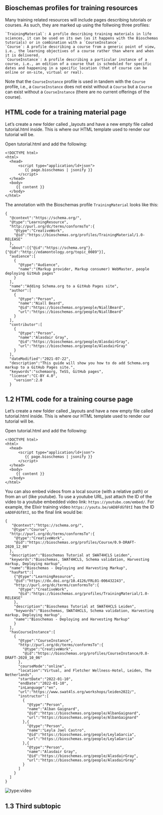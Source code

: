 ## Bioschemas profiles for training resources

Many training related resources will include pages describing tutorials or courses. As such, they are marked up using the follwoing three profiles:

    `TrainingMaterial`: A profile describing training materials in life sciences, it can be used on its own (as it happens with the Bioschemas tutorials) or in combination with a `CourseInstance`.
    `Course`: A profile describing a course from a generic point of view, i.e., the learning objectives of a course rather than where and when it is delivered.
    `CourseInstance`: A profile describing a particular instance of a course, i.e., an edition of a course that is scheduled for specific dates and happening in a specific location (that of course can be online or on-site, virtual or real).

Note that the `CourseInstance` profile is used in tandem with the `Course` profile, i.e., a `CourseInstance` does not exist without a `Course` but a `Course` can exist without a `CourseInstance` (there are no current offerings of the course).

## HTML code for a training material page

Let’s create a new folder called _layouts and have a new empty file called tutorial.html inside. This is where our HTML template used to render our tutorial will be.

Open tutorial.html and add the following:

```
<!DOCTYPE html>
<html>
  <head>
      <script type="application/ld+json">
         {{ page.bioschemas | jsonify }}
      </script>
  </head>
  <body>
     {{ content }}
  </body>
</html>
```

The annotation with the Bioschemas profile `TrainingMaterial` looks like this:

```
{
  "@context":"https://schema.org/",
  "@type":"LearningResource",
  "http://purl.org/dc/terms/conformsTo":{
    "@type":"CreativeWork",
    "@id":"https://bioschemas.org/profiles/TrainingMaterial/1.0-RELEASE"
  },
  "about":[{"@id":"https://schema.org"},{"@id":"http://edamontology.org/topic_0089"}],
  "audience":[
    {
      "@type":"Audience",
      "name":"(Markup provider, Markup consumer) WebMaster, people deploying GitHub pages"
    }
  ],
  "name":"Adding Schema.org to a GitHub Pages site",
  "author":[
    {
      "@type":"Person",
      "name":"Niall Beard",
      "@id":"https://bioschemas.org/people/NiallBeard",
      "url":"https://bioschemas.org/people/NiallBeard"
    }
  ],
  "contributor":[
    {
      "@type":"Person",
      "name":"Alasdair Gray",
      "@id":"https://bioschemas.org/people/AlasdairGray",
      "url":"https://bioschemas.org/people/AlasdairGray"
    }
  ],
  "dateModified":"2021-07-22",
  "description":"This guide will show you how to do add Schema.org markup to a GitHub Pages site.",
  "keywords":"schemaorg, TeSS, GitHub pages",
  "license":"CC-BY 4.0",
    "version":2.0
  }
```




## 1.2 HTML code for a training course page
Let’s create a new folder called _layouts and have a new empty file called tutorial.html inside. This is where our HTML template used to render our tutorial will be.

Open tutorial.html and add the following:

```
<!DOCTYPE html>
<html>
  <head>
      <script type="application/ld+json">
         {{ page.bioschemas | jsonify }}
      </script>
  </head>
  <body>
     {{ content }}
  </body>
</html>
```

You can also embed videos from a local source (with a relative path) or from an url (like youtube). To use a youtube URL, 
just attach the ID of the video to a youtube embedded video link: `https://youtube.com/embed/`. For example, the Elixir training video `https://youtu.be/oAD8FdGf8tI` has the ID `oAD8FdGf8tI`, so the final link would be:

```
{
   "@context":"https://schema.org/",
   "@type":"Course",
  "http://purl.org/dc/terms/conformsTo":{
    "@type":"CreativeWork",
    "@id":"https://bioschemas.org/profiles/Course/0.9-DRAFT-2020_12_08"
  },
  "description":"Bioschemas Tutorial at SWAT4HCLS Leiden",
  "keywords":"Bioschemas, SWAT4HCLS, Schema validation, Harvesting markup, Deploying markup",
  "name":"Bioschemas - Deploying and Harvesting Markup",
  "hasPart":[
    {"@type":"LearningResource",
    "@id":"https://dx.doi.org/10.4126/FRL01-006432243",
    "http://purl.org/dc/terms/conformsTo":{
      "@type":"CreativeWork",
      "@id":"https://bioschemas.org/profiles/TrainingMaterial/1.0-RELEASE"
    },
    "description":"Bioschemas Tutorial at SWAT4HCLS Leiden",
    "keywords":"Bioschemas, SWAT4HCLS, Schema validation, Harvesting markup, Deploying markup",
    "name":"Bioschemas - Deploying and Harvesting Markup"
    }
  ],
  "hasCourseInstance":[
    {
      "@type":"CourseInstance",
      "http://purl.org/dc/terms/conformsTo":{
        "@type":"CreativeWork",
        "@id":"https://bioschemas.org/profiles/CourseInstance/0.8-DRAFT-2020_10_06"
      },
      "courseMode":"online",
      "location":"Virtual, and Fletcher Wellness-Hotel, Leiden, The Netherlands",
      "startDate":"2022-01-10",
      "endDate":"2022-01-10",
      "inLanguage":"en",
      "url":"https://www.swat4ls.org/workshops/leiden2022/",
      "instructor":[
        {
          "@type":"Person",
          "name":"Alban Gaignard",
          "@id":"https://bioschemas.org/people/AlbanGaignard",
          "url":"https://bioschemas.org/people/AlbanGaignard"
        },{
          "@type":"Person",
          "name":"Leyla Jael Castro",
          "@id":"https://bioschemas.org/people/LeylaGarcia",
          "url":"https://bioschemas.org/people/LeylaGarcia"
        },{
          "@type":"Person",
          "name":"Alasdair Gray",
          "@id":"https://bioschemas.org/people/AlasdairGray",
          "url":"https://bioschemas.org/people/AlasdairGray"
        }
      ]
    }
  ]
}
```

![type:video](https://youtube.com/embed/oAD8FdGf8tI)


## 1.3 Third subtopic



